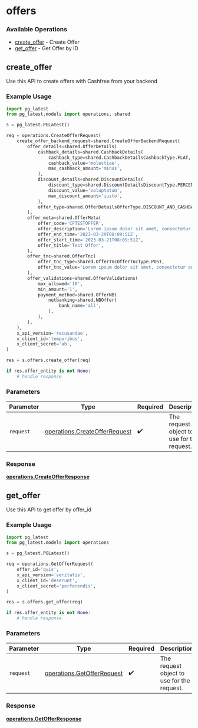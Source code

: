 # offers

### Available Operations

* [create_offer](#create_offer) - Create Offer
* [get_offer](#get_offer) - Get Offer by ID

## create_offer

Use this API to create offers with Cashfree from your backend

### Example Usage

```python
import pg_latest
from pg_latest.models import operations, shared

s = pg_latest.PGLatest()

req = operations.CreateOfferRequest(
    create_offer_backend_request=shared.CreateOfferBackendRequest(
        offer_details=shared.OfferDetails(
            cashback_details=shared.CashbackDetails(
                cashback_type=shared.CashbackDetailsCashbackType.FLAT,
                cashback_value='molestiae',
                max_cashback_amount='minus',
            ),
            discount_details=shared.DiscountDetails(
                discount_type=shared.DiscountDetailsDiscountType.PERCENTAGE,
                discount_value='voluptatum',
                max_discount_amount='iusto',
            ),
            offer_type=shared.OfferDetailsOfferType.DISCOUNT_AND_CASHBACK,
        ),
        offer_meta=shared.OfferMeta(
            offer_code='CFTESTOFFER',
            offer_description='Lorem ipsum dolor sit amet, consectetur adipiscing elit',
            offer_end_time='2023-03-29T08:09:51Z',
            offer_start_time='2023-03-21T08:09:51Z',
            offer_title='Test Offer',
        ),
        offer_tnc=shared.OfferTnc(
            offer_tnc_type=shared.OfferTncOfferTncType.POST,
            offer_tnc_value='Lorem ipsum dolor sit amet, consectetur adipiscing elit',
        ),
        offer_validations=shared.OfferValidations(
            max_allowed='10',
            min_amount='1',
            payment_method=shared.OfferNB(
                netbanking=shared.NBOffer(
                    bank_name='all',
                ),
            ),
        ),
    ),
    x_api_version='recusandae',
    x_client_id='temporibus',
    x_client_secret='ab',
)

res = s.offers.create_offer(req)

if res.offer_entity is not None:
    # handle response
```

### Parameters

| Parameter                                                                      | Type                                                                           | Required                                                                       | Description                                                                    |
| ------------------------------------------------------------------------------ | ------------------------------------------------------------------------------ | ------------------------------------------------------------------------------ | ------------------------------------------------------------------------------ |
| `request`                                                                      | [operations.CreateOfferRequest](../../models/operations/createofferrequest.md) | :heavy_check_mark:                                                             | The request object to use for the request.                                     |


### Response

**[operations.CreateOfferResponse](../../models/operations/createofferresponse.md)**


## get_offer

Use this API to get offer by offer_id

### Example Usage

```python
import pg_latest
from pg_latest.models import operations

s = pg_latest.PGLatest()

req = operations.GetOfferRequest(
    offer_id='quis',
    x_api_version='veritatis',
    x_client_id='deserunt',
    x_client_secret='perferendis',
)

res = s.offers.get_offer(req)

if res.offer_entity is not None:
    # handle response
```

### Parameters

| Parameter                                                                | Type                                                                     | Required                                                                 | Description                                                              |
| ------------------------------------------------------------------------ | ------------------------------------------------------------------------ | ------------------------------------------------------------------------ | ------------------------------------------------------------------------ |
| `request`                                                                | [operations.GetOfferRequest](../../models/operations/getofferrequest.md) | :heavy_check_mark:                                                       | The request object to use for the request.                               |


### Response

**[operations.GetOfferResponse](../../models/operations/getofferresponse.md)**

